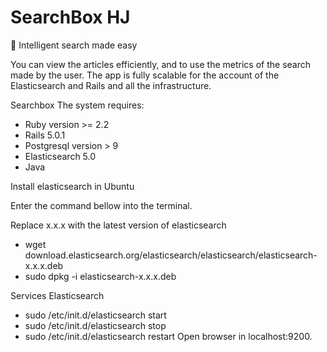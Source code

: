 # SearchBox HJ

:rocket: Intelligent search made easy

You can view the articles efficiently, and to use the metrics of the search made by the user. The app is fully scalable for the account of the Elasticsearch and Rails and all the infrastructure.

Searchbox The system requires:

- Ruby version >= 2.2
- Rails 5.0.1
- Postgresql version > 9
- Elasticsearch 5.0
- Java

Install elasticsearch in Ubuntu

  Enter the command bellow into the terminal.

  Replace x.x.x with the latest version of elasticsearch
- wget download.elasticsearch.org/elasticsearch/elasticsearch/elasticsearch-x.x.x.deb
- sudo dpkg -i elasticsearch-x.x.x.deb

Services Elasticsearch

- sudo /etc/init.d/elasticsearch start
- sudo /etc/init.d/elasticsearch stop
- sudo /etc/init.d/elasticsearch restart
 Open browser in localhost:9200.

